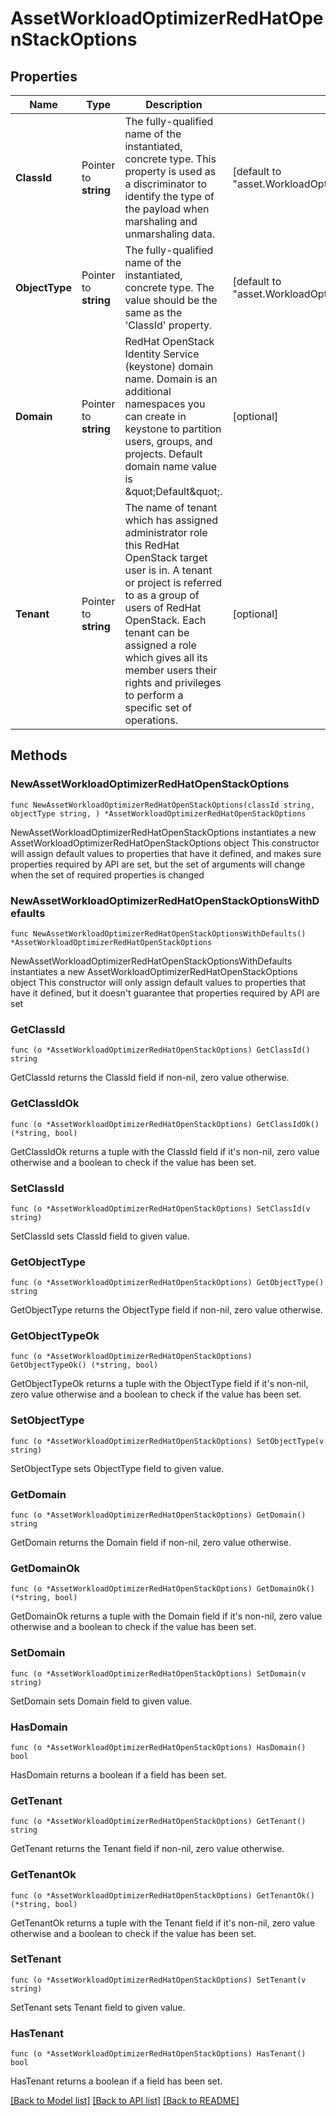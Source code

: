 # AssetWorkloadOptimizerRedHatOpenStackOptions

## Properties

Name | Type | Description | Notes
------------ | ------------- | ------------- | -------------
**ClassId** | Pointer to **string** | The fully-qualified name of the instantiated, concrete type. This property is used as a discriminator to identify the type of the payload when marshaling and unmarshaling data. | [default to "asset.WorkloadOptimizerRedHatOpenStackOptions"]
**ObjectType** | Pointer to **string** | The fully-qualified name of the instantiated, concrete type. The value should be the same as the &#39;ClassId&#39; property. | [default to "asset.WorkloadOptimizerRedHatOpenStackOptions"]
**Domain** | Pointer to **string** | RedHat OpenStack Identity Service (keystone) domain name. Domain is an additional namespaces you can create in keystone to partition users, groups, and projects. Default domain name value is \&quot;Default\&quot;. | [optional] 
**Tenant** | Pointer to **string** | The name of tenant which has assigned administrator role this RedHat OpenStack target user is in. A tenant or project is referred to as a group of users of RedHat OpenStack. Each tenant can be assigned a role which gives all its member users their rights and privileges to perform a specific set of operations. | [optional] 

## Methods

### NewAssetWorkloadOptimizerRedHatOpenStackOptions

`func NewAssetWorkloadOptimizerRedHatOpenStackOptions(classId string, objectType string, ) *AssetWorkloadOptimizerRedHatOpenStackOptions`

NewAssetWorkloadOptimizerRedHatOpenStackOptions instantiates a new AssetWorkloadOptimizerRedHatOpenStackOptions object
This constructor will assign default values to properties that have it defined,
and makes sure properties required by API are set, but the set of arguments
will change when the set of required properties is changed

### NewAssetWorkloadOptimizerRedHatOpenStackOptionsWithDefaults

`func NewAssetWorkloadOptimizerRedHatOpenStackOptionsWithDefaults() *AssetWorkloadOptimizerRedHatOpenStackOptions`

NewAssetWorkloadOptimizerRedHatOpenStackOptionsWithDefaults instantiates a new AssetWorkloadOptimizerRedHatOpenStackOptions object
This constructor will only assign default values to properties that have it defined,
but it doesn't guarantee that properties required by API are set

### GetClassId

`func (o *AssetWorkloadOptimizerRedHatOpenStackOptions) GetClassId() string`

GetClassId returns the ClassId field if non-nil, zero value otherwise.

### GetClassIdOk

`func (o *AssetWorkloadOptimizerRedHatOpenStackOptions) GetClassIdOk() (*string, bool)`

GetClassIdOk returns a tuple with the ClassId field if it's non-nil, zero value otherwise
and a boolean to check if the value has been set.

### SetClassId

`func (o *AssetWorkloadOptimizerRedHatOpenStackOptions) SetClassId(v string)`

SetClassId sets ClassId field to given value.


### GetObjectType

`func (o *AssetWorkloadOptimizerRedHatOpenStackOptions) GetObjectType() string`

GetObjectType returns the ObjectType field if non-nil, zero value otherwise.

### GetObjectTypeOk

`func (o *AssetWorkloadOptimizerRedHatOpenStackOptions) GetObjectTypeOk() (*string, bool)`

GetObjectTypeOk returns a tuple with the ObjectType field if it's non-nil, zero value otherwise
and a boolean to check if the value has been set.

### SetObjectType

`func (o *AssetWorkloadOptimizerRedHatOpenStackOptions) SetObjectType(v string)`

SetObjectType sets ObjectType field to given value.


### GetDomain

`func (o *AssetWorkloadOptimizerRedHatOpenStackOptions) GetDomain() string`

GetDomain returns the Domain field if non-nil, zero value otherwise.

### GetDomainOk

`func (o *AssetWorkloadOptimizerRedHatOpenStackOptions) GetDomainOk() (*string, bool)`

GetDomainOk returns a tuple with the Domain field if it's non-nil, zero value otherwise
and a boolean to check if the value has been set.

### SetDomain

`func (o *AssetWorkloadOptimizerRedHatOpenStackOptions) SetDomain(v string)`

SetDomain sets Domain field to given value.

### HasDomain

`func (o *AssetWorkloadOptimizerRedHatOpenStackOptions) HasDomain() bool`

HasDomain returns a boolean if a field has been set.

### GetTenant

`func (o *AssetWorkloadOptimizerRedHatOpenStackOptions) GetTenant() string`

GetTenant returns the Tenant field if non-nil, zero value otherwise.

### GetTenantOk

`func (o *AssetWorkloadOptimizerRedHatOpenStackOptions) GetTenantOk() (*string, bool)`

GetTenantOk returns a tuple with the Tenant field if it's non-nil, zero value otherwise
and a boolean to check if the value has been set.

### SetTenant

`func (o *AssetWorkloadOptimizerRedHatOpenStackOptions) SetTenant(v string)`

SetTenant sets Tenant field to given value.

### HasTenant

`func (o *AssetWorkloadOptimizerRedHatOpenStackOptions) HasTenant() bool`

HasTenant returns a boolean if a field has been set.


[[Back to Model list]](../README.md#documentation-for-models) [[Back to API list]](../README.md#documentation-for-api-endpoints) [[Back to README]](../README.md)


